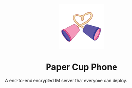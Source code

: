 <p align="center">
  <img width="150" src="doc/pcp-logo.svg" alt="PCP logo">
</p>

<h1 align="center">Paper Cup Phone</h1>

A end-to-end encrypted IM server that everyone can deploy.
